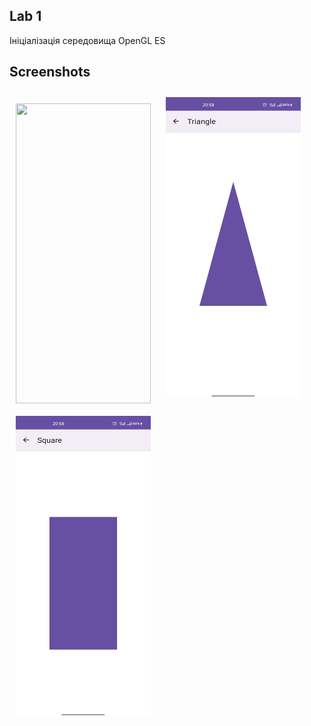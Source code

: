 ## Lab 1

Ініціалізація середовища OpenGL ES

## Screenshots

[<img src="/readme/main.jpg" width="216" height="480" hspace="10" vspace="10" alignment="left">](/readme/main.jpg)
[<img src="/readme/triangle.jpg" width="216" height="480" hspace="10" vspace="10" alignment="left">](/readme/triangle.jpg)
[<img src="/readme/square.jpg" width="216" height="480" hspace="10" vspace="10" alignment="left">](/readme/square.jpg)
